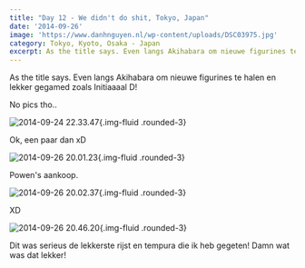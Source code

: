 ```yaml
---
title: "Day 12 - We didn't do shit, Tokyo, Japan"
date: '2014-09-26'
image: 'https://www.danhnguyen.nl/wp-content/uploads/DSC03975.jpg'
category: Tokyo, Kyoto, Osaka - Japan
excerpt: As the title says. Even langs Akihabara om nieuwe figurines te halen en lekker gegamed zoals Initiaaaal D...
---
```


As the title says. Even langs Akihabara om nieuwe figurines te halen en lekker gegamed zoals Initiaaaal D!

No pics tho..

![2014-09-24 22.33.47](https://www.danhnguyen.nl/wp-content/uploads/2014-09-24-22.33.47-1024x768.jpg){.img-fluid .rounded-3}

Ok, een paar dan xD

![2014-09-26 20.01.23](https://www.danhnguyen.nl/wp-content/uploads/2014-09-26-20.01.23-e1411836628610-1024x576.jpg){.img-fluid .rounded-3}

Powen's aankoop.

![2014-09-26 20.02.37](https://www.danhnguyen.nl/wp-content/uploads/2014-09-26-20.02.37-1024x576.jpg){.img-fluid .rounded-3}

XD

![2014-09-26 20.46.20](https://www.danhnguyen.nl/wp-content/uploads/2014-09-26-20.46.20-1024x768.jpg){.img-fluid .rounded-3}

Dit was serieus de lekkerste rijst en tempura die ik heb gegeten! Damn wat was dat lekker!

